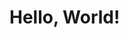 <!DOCTYPE html>
<html>
<head>
    <title>Change Background Color</title>
    <link rel="stylesheet" type="text/css" href="styles.css">
</head>
<body>
    <h1>Hello, World!</h1>
</body>
</html>

